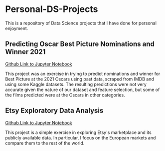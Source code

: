 # Personal-DS-Projects
This is a repository of Data Science projects that I have done for personal enjoyment.

## Predicting Oscar Best Picture Nominations and Winner 2021

<a href='https://github.com/dpzhang92/Personal-DS-Projects/blob/main/Oscar%20Predictions/Oscars%20Prediction.ipynb'>Github Link to Jupyter Notebook</a>

This project was an exercise in trying to predict nominations and winner for Best Picture at the 2021 Oscars using past data, scraped from IMDB and using some Kaggle datasets. The resulting predictions were not very accurate given the nature of our dataset and feature selection, but some of the films predicted were at the Oscars in other categories.


## Etsy Exploratory Data Analysis

<a href='https://github.com/dpzhang92/Personal-DS-Projects/blob/main/Etsy%20EDA/Etsy%20EDA.ipynb'>Github Link to Jupyter Notebook</a>

This project is a simple exercise in exploring Etsy's marketplace and its publicly available data. In particular, I focus on the European markets and compare them to the rest of the world.